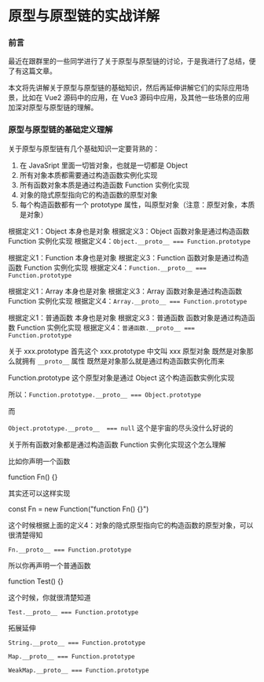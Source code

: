 # 原型与原型链的实战详解

### 前言

最近在跟群里的一些同学进行了关于原型与原型链的讨论，于是我进行了总结，便了有这篇文章。

本文将先讲解关于原型与原型链的基础知识，然后再延伸讲解它们的实际应用场景，比如在 Vue2 源码中的应用，在 Vue3 源码中应用，及其他一些场景的应用加深对原型与原型链的理解。

### 原型与原型链的基础定义理解

关于原型与原型链有几个基础知识一定要背熟的：

1. 在 JavaSript 里面一切皆对象，也就是一切都是 Object
2. 所有对象本质都需要通过构造函数实例化实现
3. 所有函数对象本质是通过构造函数 Function 实例化实现
4. 对象的隐式原型指向它的构造函数的原型对象
5. 每个构造函数都有一个 prototype 属性，叫原型对象（注意：原型对象，本质是对象）

根据定义1：Object 本身也是对象
根据定义3：Object 函数对象是通过构造函数 Function 实例化实现
根据定义4：`Object.__proto__ === Function.prototype`

根据定义1：Function 本身也是对象
根据定义3：Function 函数对象是通过构造函数 Function 实例化实现
根据定义4：`Function.__proto__ === Function.prototype`

根据定义1：Array 本身也是对象
根据定义3：Array 函数对象是通过构造函数 Function 实例化实现
根据定义4：`Array.__proto__ === Function.prototype`

根据定义1：普通函数 本身也是对象
根据定义3：普通函数 函数对象是通过构造函数 Function 实例化实现
根据定义4：`普通函数.__proto__ === Function.prototype`


关于 xxx.prototype
首先这个 xxx.prototype 中文叫 xxx 原型对象
既然是对象那么就拥有 `__proto__` 属性
既然是对象那么就是通过构造函数实例化而来

Function.prototype 这个原型对象是通过 Object 这个构造函数实例化实现

所以：`Function.prototype.__proto__ === Object.prototype`

而

`Object.prototype.__proto__  === null` 这个是宇宙的尽头没什么好说的

关于所有函数对象都是通过构造函数 Function 实例化实现这个怎么理解

比如你声明一个函数

function Fn() {}

其实还可以这样实现

const Fn = new Function("function Fn() {}")

这个时候根据上面的定义4：对象的隐式原型指向它的构造函数的原型对象，可以很清楚得知

`Fn.__proto__ === Function.prototype`

所以你再声明一个普通函数

function Test() {}

这个时候，你就很清楚知道

`Test.__proto__ === Function.prototype`

拓展延伸

`String.__proto__ === Function.prototype`

`Map.__proto__ === Function.prototype`

`WeakMap.__proto__ === Function.prototype`